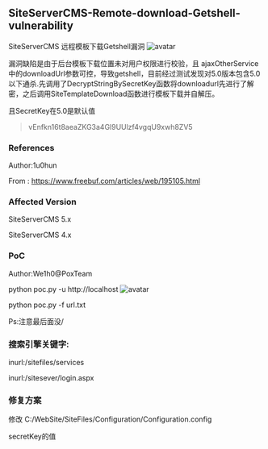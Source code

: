 ## SiteServerCMS-Remote-download-Getshell-vulnerability

SiteServerCMS 远程模板下载Getshell漏洞
![avatar](https://raw.githubusercontent.com/zhaoweiho/SiteServerCMS-Remote-download-Getshell/master/img/598750731.jpg)

漏洞缺陷是由于后台模板下载位置未对用户权限进行校验，且 ajaxOtherService中的downloadUrl参数可控，导致getshell，目前经过测试发现对5.0版本包含5.0以下通杀.先调用了DecryptStringBySecretKey函数将downloadurl先进行了解密，之后调用SiteTemplateDownload函数进行模板下载并自解压。

且SecretKey在5.0是默认值
> vEnfkn16t8aeaZKG3a4Gl9UUlzf4vgqU9xwh8ZV5

### References

Author:1u0hun

From : https://www.freebuf.com/articles/web/195105.html

### Affected Version
SiteServerCMS 5.x

SiteServerCMS 4.x

### PoC
Author:We1h0@PoxTeam

python poc.py -u http://localhost
![avatar](https://raw.githubusercontent.com/zhaoweiho/SiteServerCMS-Remote-download-Getshell/master/img/494367940.jpg)

python poc.py -f url.txt

Ps:注意最后面没/

### 搜索引擎关键字:

inurl:/sitefiles/services

inurl:/sitesever/login.aspx

### 修复方案
修改 C:/WebSite/SiteFiles/Configuration/Configuration.config

secretKey的值

